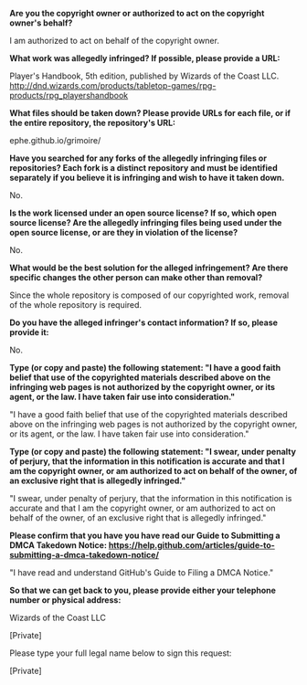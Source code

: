 __Are you the copyright owner or authorized to act on the copyright owner's behalf?__ 

I am authorized to act on behalf of the copyright owner.

__What work was allegedly infringed? If possible, please provide a URL:__

Player's Handbook, 5th edition, published by Wizards of the Coast LLC.
http://dnd.wizards.com/products/tabletop-games/rpg-products/rpg_playershandbook

__What files should be taken down? Please provide URLs for each file, or if the entire repository, the repository's URL:__

ephe.github.io/grimoire/

__Have you searched for any forks of the allegedly infringing files or repositories? Each fork is a distinct repository and must be identified separately if you believe it is infringing and wish to have it taken down.__

No.

__Is the work licensed under an open source license? If so, which open source license? Are the allegedly infringing files being used under the open source license, or are they in violation of the license?__

No.

__What would be the best solution for the alleged infringement? Are there specific changes the other person can make other than removal?__

Since the whole repository is composed of our copyrighted work, removal of the whole repository is required.

__Do you have the alleged infringer's contact information? If so, please provide it:__

No.

__Type (or copy and paste) the following statement: "I have a good faith belief that use of the copyrighted materials described above on the infringing web pages is not authorized by the copyright owner, or its agent, or the law. I have taken fair use into consideration."__

"I have a good faith belief that use of the copyrighted materials described above on the infringing web pages is not authorized by the copyright owner, or its agent, or the law. I have taken fair use into consideration."

__Type (or copy and paste) the following statement: "I swear, under penalty of perjury, that the information in this notification is accurate and that I am the copyright owner, or am authorized to act on behalf of the owner, of an exclusive right that is allegedly infringed."__

"I swear, under penalty of perjury, that the information in this notification is accurate and that I am the copyright owner, or am authorized to act on behalf of the owner, of an exclusive right that is allegedly infringed."

__Please confirm that you have you have read our Guide to Submitting a DMCA Takedown Notice: https://help.github.com/articles/guide-to-submitting-a-dmca-takedown-notice/__

"I have read and understand GitHub's Guide to Filing a DMCA Notice."

__So that we can get back to you, please provide either your telephone number or physical address:__

Wizards of the Coast LLC

[Private]

Please type your full legal name below to sign this request:

[Private]
